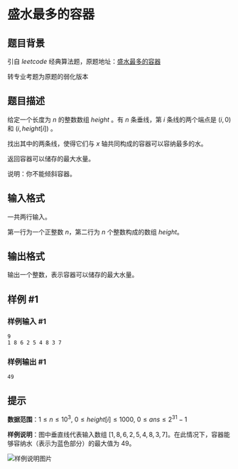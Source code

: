 # 盛水最多的容器

## 题目背景

引自 $leetcode$ 经典算法题，原题地址：[盛水最多的容器](https://leetcode.cn/problems/container-with-most-water/description/)

转专业考题为原题的弱化版本

## 题目描述

给定一个长度为 $n$ 的整数数组 $height$ 。有 $n$ 条垂线，第 $i$ 条线的两个端点是 $(i, 0)$ 和 $(i, height[i])$ 。

找出其中的两条线，使得它们与 $x$ 轴共同构成的容器可以容纳最多的水。

返回容器可以储存的最大水量。

说明：你不能倾斜容器。

## 输入格式

一共两行输入。

第一行为一个正整数 $n$，第二行为 $n$ 个整数构成的数组 $height$。

## 输出格式

输出一个整数，表示容器可以储存的最大水量。

## 样例 #1

### 样例输入 #1

```
9
1 8 6 2 5 4 8 3 7
```

### 样例输出 #1

```
49
```

## 提示

**数据范围**：$1\le n \le10^3$, $0\le height[i] \le1000$, $0 \le ans \le 2^{31}-1$

**样例说明**：图中垂直线代表输入数组 $[1,8,6,2,5,4,8,3,7]$。在此情况下，容器能够容纳水（表示为蓝色部分）的最大值为 $49$。

![样例说明图片](https://aliyun-lc-upload.oss-cn-hangzhou.aliyuncs.com/aliyun-lc-upload/uploads/2018/07/25/question_11.jpg)